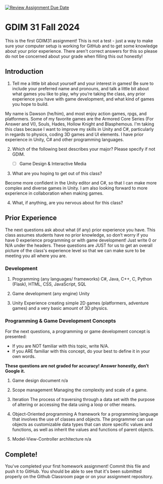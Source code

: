 [![Review Assignment Due Date](https://classroom.github.com/assets/deadline-readme-button-22041afd0340ce965d47ae6ef1cefeee28c7c493a6346c4f15d667ab976d596c.svg)](https://classroom.github.com/a/POQdLnh2)
# GDIM 31 Fall 2024

This is the first GDIM31 assignment! This is not a test - just a way to make sure your computer setup is working for GitHub and to get some knowledge about your prior experience. There aren't correct answers for this so please do not be concerned about your grade when filling this out honestly!

## Introduction

1. Tell me a little bit about yourself and your interest in games! Be sure to include your preferred name and pronouns, and talk a little bit about what games you like to play, why you’re taking the class, any prior experience you have with game development, and what kind of games you hope to build.

My name is Dawson (he/him), and most enjoy action games, rpgs, and platformers. Some of my favorite games are the Armored Core Series (For Answer and VI), Souls, Hades, Hollow Knight and Blasphemous. I'm taking this class because I want to improve my skills in Unity and C#, particularly in regards to physics, coding 3D games and UI elements. I have prior experience in Unity, C# and other programming languages.

2. Which of the following best describes your major? Please specify if not GDIM.  

    - [ ] Game Design & Interactive Media
   
3. What are you hoping to get out of this class?

Become more confident in the Unity editor and C#, so that I can make more complex and diverse games in Unity. I am also looking forward to more experience in collaboration when making games.

4. What, if anything, are you nervous about for this class?

## Prior Experience

The next questions ask about what (if any) prior experience you have. This class assumes students have no prior knowledge, so don’t worry if you have 0 experience programming or with game development! Just write 0 or N/A under the headers. These questions are JUST for us to get an overall picture of the class's experience level so that we can make sure to be meeting you all where you are.

### Development

1. Programming (any languages/ frameworks)
	C#, Java, C++, C, Python (Flask), HTML, CSS, JavaScript, SQL 

2. Game development (any engine)
	Unity

3. Unity
	Experience creating simple 2D games (platformers, adventure games) and a very basic amount of 3D physics. 

### Programming & Game Development Concepts

For the next questions, a programming or game development concept is presented:

 - If you are NOT familiar with this topic, write N/A.
 - If you ARE familiar with this concept, do your best to define it in your own words.

**These questions are not graded for accuracy! Answer honestly, don’t Google it.**

1. Game design document
	n/a

2. Scope management
	Managing the complexity and scale of a game. 

3. Iteration
	The process of traversing through a data set with the purpose of altering or accessing the data using a loop or other means. 

4. Object-Oriented programming
	A framework for a programming language that involves the use of classes and objects. The programmer can use objects as customizable data types that can store specific values and functions, as well as inherit the values and functions of parent objects.  

5. Model-View-Controller architecture
	n/a

## Complete!

You've completed your first homework assignment! Commit this file and push it to GitHub. You should be able to see that it's been submitted properly on the Github Classroom page or on your assignment repository.
